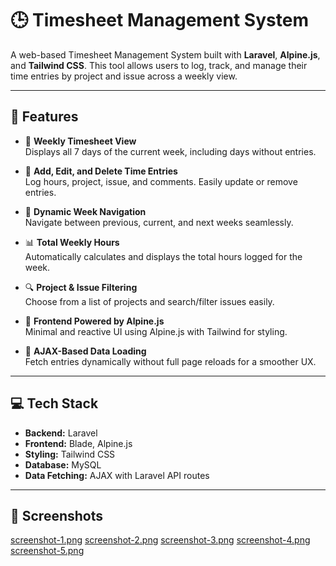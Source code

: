 # 🕒 Timesheet Management System

A web-based Timesheet Management System built with **Laravel**, **Alpine.js**, and **Tailwind CSS**. This tool allows users to log, track, and manage their time entries by project and issue across a weekly view.

---

## 🚀 Features

-   📅 **Weekly Timesheet View**  
    Displays all 7 days of the current week, including days without entries.

-   📝 **Add, Edit, and Delete Time Entries**  
    Log hours, project, issue, and comments. Easily update or remove entries.

-   🔁 **Dynamic Week Navigation**  
    Navigate between previous, current, and next weeks seamlessly.

-   📊 **Total Weekly Hours**  
    Automatically calculates and displays the total hours logged for the week.

-   🔍 **Project & Issue Filtering**  
    Choose from a list of projects and search/filter issues easily.

-   🧠 **Frontend Powered by Alpine.js**  
    Minimal and reactive UI using Alpine.js with Tailwind for styling.

-   🎯 **AJAX-Based Data Loading**  
    Fetch entries dynamically without full page reloads for a smoother UX.

---

## 💻 Tech Stack

-   **Backend:** Laravel
-   **Frontend:** Blade, Alpine.js
-   **Styling:** Tailwind CSS
-   **Database:** MySQL
-   **Data Fetching:** AJAX with Laravel API routes

---

## 📸 Screenshots

[screenshot-1.png](https://raw.githubusercontent.com/sreeramp96/tims/refs/heads/master/screenshots/screenshot-1.png)
[screenshot-2.png](https://raw.githubusercontent.com/sreeramp96/tims/refs/heads/master/screenshots/screenshot-2.png)
[screenshot-3.png](https://raw.githubusercontent.com/sreeramp96/tims/refs/heads/master/screenshots/screenshot-3.png)
[screenshot-4.png](https://raw.githubusercontent.com/sreeramp96/tims/refs/heads/master/screenshots/screenshot-4.png)
[screenshot-5.png](https://raw.githubusercontent.com/sreeramp96/tims/refs/heads/master/screenshots/screenshot-5.png)
